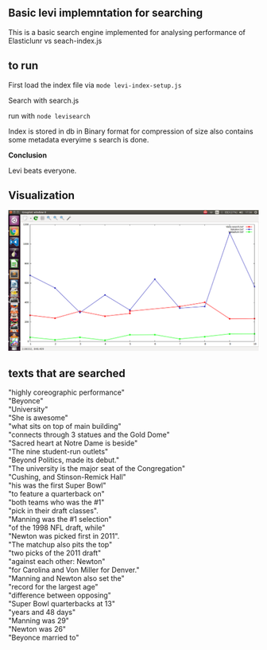 ## Basic levi implemntation for searching

This is a basic search engine implemented for analysing performance of Elasticlunr vs seach-index.js

## to run
First load the index file via
`mode levi-index-setup.js`

Search with search.js

run with `node levisearch` 

Index is stored in db in Binary format for compression of size also contains some metadata everyime 
s search is done.

**Conclusion**

 Levi beats everyone.

## Visualization

 ![](/plot.png)
 
## texts that are searched 
 
"highly coreographic performance" 	   							
"Beyonce" 			  											
"University"			  										 
"She is awesome"		  										 
"what sits on top of main building" 							 
"connects through 3 statues and the Gold Dome"					
"Sacred heart at Notre Dame is beside"							
"The nine student-run outlets"									
"Beyond Politics, made its debut."								
"The university is the major seat of the Congregation"						
"Cushing, and Stinson-Remick Hall"															
"his was the first Super Bowl"									
"to feature a quarterback on" 									
"both teams who was the #1" 									
"pick in their draft classes".									
"Manning was the #1 selection"									
"of the 1998 NFL draft, while" 									
"Newton was picked first in 2011".								
"The matchup also pits the top"									 
"two picks of the 2011 draft"									
"against each other: Newton" 									
"for Carolina and Von Miller for Denver."						 				
"Manning and Newton also set the"								
"record for the largest age"									
"difference between opposing"									
"Super Bowl quarterbacks at 13"																		
"years and 48 days" 											
"Manning was 29"												
"Newton was 26"													
"Beyonce married to"											
 
